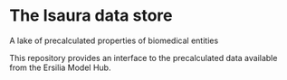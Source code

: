 # The Isaura data store
A lake of precalculated properties of biomedical entities

This repository provides an interface to the precalculated data available from the Ersilia Model Hub.
